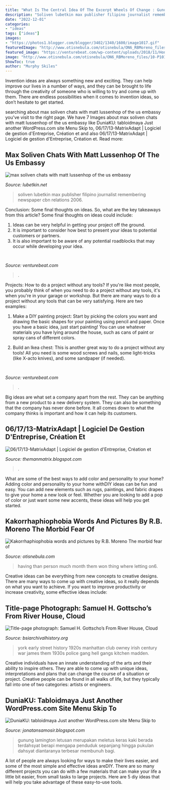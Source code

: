 ```yaml
---
title: "What Is The Central Idea Of The Excerpt Wheels Of Change : Gunung Lamington Letusan Merupakan Meletus Keras Kaki Berada Terdahsyat Berapi Mengapa Penduduk Sepanjang Hingga Pukulan Dahsyat Diantaranya Terbesar Membunuh Bagi"
description: "Soliven lubetkin max publisher filipino journalist remembering newspaper cbn relations 2006"
date: "2022-12-01"
categories:
- "ideas"
tags: ["ideas"]
images:
- "https://photos1.blogger.com/blogger/3402/1340/1600/image1017.gif"
featuredImage: "http://www.otisnebula.com/otisnebula/ON6_RBMoreno_files/10-P1010456.jpg"
featured_image: "https://venturebeat.com/wp-content/uploads/2018/11/Hongqi-L4-Car.jpeg?w=800"
image: "http://www.otisnebula.com/otisnebula/ON6_RBMoreno_files/10-P1010456.jpg"
ShowToc: true
author: "Murphy Skiles"
---
```



Invention ideas are always something new and exciting. They can help improve our lives in a number of ways, and they can be brought to life through the creativity of someone who is willing to try and come up with them. There are endless possibilities when it comes to invention ideas, so don’t hesitate to get started.

	

		
searching about max soliven chats with matt lussenhop of the us embassy you've visit to the right page. We have 7 Images about max soliven chats with matt lussenhop of the us embassy like DuniaKU: tabloidmaya Just another WordPress.com site Menu Skip to, 06/17/13-MatrixAdapt | Logiciel de gestion d&#039;Entreprise, Création et and also 06/17/13-MatrixAdapt | Logiciel de gestion d&#039;Entreprise, Création et. Read more:
		
    
## Max Soliven Chats With Matt Lussenhop Of The Us Embassy

<img loading=lazy src="http://www.lubetkin.net/images/soliven-lubetkin2.gif" onerror="this.onerror=null;this.src='https://tse3.mm.bing.net/th?id=OIP.NX0qBsAGlPDPjcAb2tX5AgHaEU&amp;pid=15.1';" alt="max soliven chats with matt lussenhop of the us embassy">

_Source: lubetkin.net_

>soliven lubetkin max publisher filipino journalist remembering newspaper cbn relations 2006. 

	

Conclusion: Some final thoughts on ideas.
So, what are the key takeaways from this article?
Some final thoughts on ideas could include:
1. Ideas can be very helpful in getting your project off the ground.
2. It is important to consider how best to present your ideas to potential customers or partners.
3. It is also important to be aware of any potential roadblocks that may occur while developing your idea.

    
## 

<img loading=lazy src="https://venturebeat.com/wp-content/uploads/2018/07/drone-e1511844719321.jpeg?w=300" onerror="this.onerror=null;this.src='https://tse3.mm.bing.net/th?id=OIP.rCFa0puYa0Pu9ZOoBGGnQwAAAA&amp;pid=15.1';" alt="">

_Source: venturebeat.com_

>. 

	

Projects: How to do a project without any tools?
If you're like most people, you probably think of when you need to do a project without any tools, it's when you're in your garage or workshop. But there are many ways to do a project without any tools that can be very satisfying. Here are two examples: 
1. Make a DIY painting project: Start by picking the colors you want and drawing the basic shapes for your painting using pencil and paper. Once you have a basic idea, just start painting! You can use whatever materials you have lying around the house, such as cans of paint or spray cans of different colors. 

2. Build an Ikea chest: This is another great way to do a project without any tools! All you need is some wood screws and nails, some light-tricks (like X-acto knives), and some sandpaper (if needed).

    
## 

<img loading=lazy src="https://venturebeat.com/wp-content/uploads/2018/11/Hongqi-L4-Car.jpeg?w=800" onerror="this.onerror=null;this.src='https://tse2.mm.bing.net/th?id=OIP.2x9A4a_8MnXG7ApbDerN3wHaEW&amp;pid=15.1';" alt="">

_Source: venturebeat.com_

>. 

	

Big ideas are what set a company apart from the rest. They can be anything from a new product to a new delivery system. They can also be something that the company has never done before. It all comes down to what the company thinks is important and how it can help its customers.

    
## 06/17/13-MatrixAdapt | Logiciel De Gestion D&#039;Entreprise, Création Et

<img loading=lazy src="https://photos1.blogger.com/blogger/3402/1340/1600/image1017.gif" onerror="this.onerror=null;this.src='https://tse1.mm.bing.net/th?id=OIP.5JtSoY61_cxQF4i7823bjQHaBg&amp;pid=15.1';" alt="06/17/13-MatrixAdapt | Logiciel de gestion d&#039;Entreprise, Création et">

_Source: themanmatrix.blogspot.com_

>. 

	

What are some of the best ways to add color and personality to your home?
Adding color and personality to your home withDIY ideas can be fun and easy. You can add new elements such as rugs, paintings, and fabric drapes to give your home a new look or feel. Whether you are looking to add a pop of color or just want some new accents, these ideas will help you get started.

    
## Kakorrhaphiophobia Words And Pictures By R.B. Moreno The Morbid Fear Of

<img loading=lazy src="http://www.otisnebula.com/otisnebula/ON6_RBMoreno_files/10-P1010456.jpg" onerror="this.onerror=null;this.src='https://tse1.mm.bing.net/th?id=OIP.M0Zun_0uvJtnYOPhu5BGrQHaFc&amp;pid=15.1';" alt="Kakorrhaphiophobia words and pictures by R.B. Moreno The morbid fear of">

_Source: otisnebula.com_

>having than person much month them won thing where letting on6. 

	

Creative ideas can be everything from new concepts to creative designs. There are many ways to come up with creative ideas, so it really depends on what you want to achieve. If you want to improve productivity or increase creativity, some effective ideas include:

    
## Title-page Photograph: Samuel H. Gottscho’s From River House, Cloud

<img loading=lazy src="http://www.bsiarchivalhistory.org/BSI_Archival_History/Woodys_pt_1_files/droppedImage_1.png" onerror="this.onerror=null;this.src='https://tse4.mm.bing.net/th?id=OIP.DKVjYRNeyz4604o1pk1-EAHaFT&amp;pid=15.1';" alt="Title-page photograph: Samuel H. Gottscho’s From River House, Cloud">

_Source: bsiarchivalhistory.org_

>york early street history 1920s manhattan club owney irish century war james them 1930s police gang hell gangs kitchen madden. 

	

Creative individuals have an innate understanding of the arts and their ability to inspire others. They are able to come up with unique ideas, interpretations and plans that can change the course of a situation or project. Creative people can be found in all walks of life, but they typically fall into one of two categories: artists or engineers.

    
## DuniaKU: Tabloidmaya Just Another WordPress.com Site Menu Skip To

<img loading=lazy src="http://tabloidmaya.files.wordpress.com/2011/02/mount-lamington-volcano-300x200.jpg" onerror="this.onerror=null;this.src='https://tse1.mm.bing.net/th?id=OIP.pkU65lFKNo05SznT2jLDXgAAAA&amp;pid=15.1';" alt="DuniaKU: tabloidmaya Just another WordPress.com site Menu Skip to">

_Source: jonatansamosir.blogspot.com_

>gunung lamington letusan merupakan meletus keras kaki berada terdahsyat berapi mengapa penduduk sepanjang hingga pukulan dahsyat diantaranya terbesar membunuh bagi. 

	

A lot of people are always looking for ways to make their lives easier, and some of the most simple and effective ideas areDIY. There are so many different projects you can do with a few materials that can make your life a little bit easier, from small tasks to large projects. Here are 5 diy ideas that will help you take advantage of these easy-to-use tools.

